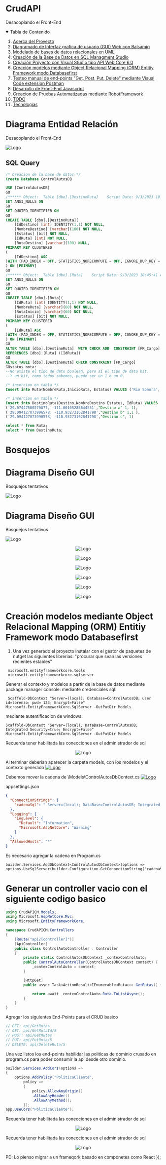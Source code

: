 # CrudAPI
Desacoplando el Front-End 

<!-- TABLE OF CONTENTS -->
<details open="open">
  <summary>Tabla de Contenido</summary>
  <ol>
    <li>
      <a href="#Acerca del Proyecto">Acerca del Proyecto</a>
    </li>
    <li>
      <a href="#El archivo principal>El archivo principal</a>
      <ul>
        <li><a href="#Prerrequisitos">Diagramado de Interfaz grafica de usuario (GUI) Web con Balsamiq</a></li>
        <li><a href="#Prerrequisitos">Modelado de bases de datos relacionales en UML</a></li>
        <li><a href="#Prerrequisitos">Creación de la Base de Datos en SQL Managment Studio</a></li>
        <li><a href="#Prerrequisitos">Creación Proyecto con Visual Studio tipo API Web Core 6.0</a></li>
        <li><a href="#Prerrequisitos">Creación modelos mediante Object Relacional Mapping (ORM) Entitiy Framework modo Databasefirst</a></li>
        <li><a href="#Prerrequisitos">Testeo manual de end-points "Get, Post, Put, Delete" mediante Visual Code extension Postman </a></li>
	<li><a href="#Prerrequisitos">Desarrollo de Front-End Javascript</a></li>
	<li><a href="#Prerrequisitos">Creacion de Pruebas Automatizadas mediante RobotFramework</a></li>	
        <li><a href="#TODO">TODO</a></li>
        <li><a href="#Tecnologias">Tecnologías</a></li>
      </ul>
    </li>
  </ol>
</details>


# Diagrama Entidad Relación
Desacoplando el Front-End 

 <img src="Images/ER.PNG" alt="Logo">

## SQL Query
 
``` sql
/* Creacion de la base de datos */
Create Database ControlAutosDB

USE [ControlAutosDB]
GO
/****** Object:  Table [dbo].[DestinoRuta]    Script Date: 9/3/2023 10:45:41 AM ******/
SET ANSI_NULLS ON
GO
SET QUOTED_IDENTIFIER ON
GO
CREATE TABLE [dbo].[DestinoRuta](
	[IdDestino] [int] IDENTITY(1,1) NOT NULL,
	[NombreDestino] [varchar](100) NOT NULL,
	[Estatus] [bit] NOT NULL,
	[IdRuta] [int] NOT NULL,
	[RutaDestino] [varchar](100) NULL,
PRIMARY KEY CLUSTERED 
(
	[IdDestino] ASC
)WITH (PAD_INDEX = OFF, STATISTICS_NORECOMPUTE = OFF, IGNORE_DUP_KEY = OFF, ALLOW_ROW_LOCKS = ON, ALLOW_PAGE_LOCKS = ON, OPTIMIZE_FOR_SEQUENTIAL_KEY = OFF) ON [PRIMARY]
) ON [PRIMARY]
GO
/****** Object:  Table [dbo].[Ruta]    Script Date: 9/3/2023 10:45:41 AM ******/
SET ANSI_NULLS ON
GO
SET QUOTED_IDENTIFIER ON
GO
CREATE TABLE [dbo].[Ruta](
	[IdRuta] [int] IDENTITY(1,1) NOT NULL,
	[NombreRuta] [varchar](60) NOT NULL,
	[RutaInicio] [varchar](60) NOT NULL,
	[Estatus] [bit] NOT NULL,
PRIMARY KEY CLUSTERED 
(
	[IdRuta] ASC
)WITH (PAD_INDEX = OFF, STATISTICS_NORECOMPUTE = OFF, IGNORE_DUP_KEY = OFF, ALLOW_ROW_LOCKS = ON, ALLOW_PAGE_LOCKS = ON, OPTIMIZE_FOR_SEQUENTIAL_KEY = OFF) ON [PRIMARY]
) ON [PRIMARY]
GO
ALTER TABLE [dbo].[DestinoRuta]  WITH CHECK ADD  CONSTRAINT [FK_Cargo] FOREIGN KEY([IdRuta])
REFERENCES [dbo].[Ruta] ([IdRuta])
GO
ALTER TABLE [dbo].[DestinoRuta] CHECK CONSTRAINT [FK_Cargo]
GOstatus nota:
--No existe el tipo de dato boolean, pero sí el tipo de dato bit. 
--Y un bit, como todos sabemos, puede ser un 1 o un 0.

/* insercion en tabla */
Insert into Ruta(NombreRuta,InicioRuta, Estatus) VALUES ('Rio Sonora','29.07447500276877, -110.94526290893555',1)

/* insercion en tabla */
Insert into DestinoRuta(Destino,NombreDestino Estatus, IdRuta) VALUES 
('29.07447500276877, -111.00105285644531',"Destino a" 1, 1),
('29.094127073996578, -110.93273162841798',"Destino b" 1,1 ),
('29.094127073996578, -110.93273162841798',"Destino c", 1)

select * from Ruta;
select * from DestinoRuta;
```
# Bosquejos

# Diagrama Diseño GUI
Bosquejos tentativos

 <img src="Images/GestinDesignMain.PNG" alt="Logo">


# Diagrama Diseño GUI
Bosquejos tentativos

 <img src="Images/GestinDesign.PNG" alt="Logo">






<!-- PROJECT LOGO -->
<br />



<p align="center">
  <a>
    <img src="Images/CrudAPI_MC.PNG" alt="Logo">
  </a>  
</p>

<p align="center">
  <a>
    <img src="Images/ProyectoTipoAPI.PNG" alt="Logo">
  </a>
</p>

<p align="center">
  <a>
    <img src="Images/diable_https.PNG" alt="Logo">
  </a>
</p>

<p align="center">
  <a>
    <img src="Images/PrimerVista.PNG" alt="Logo">
  </a>
</p>

<p align="center">
  <a>
    <img src="Images/EliminandoInfoDefault.PNG" alt="Logo">
  </a>
</p>

<p align="center">
  <a>
    <img src="Images/PostManExtension.PNG" alt="Logo">
  </a>
</p>

# Creación modelos mediante Object Relacional Mapping (ORM) Entitiy Framework modo Databasefirst

1) Una vez generado el proyecto instalar con el gestor de paquetes de nutget las siguientes librerias:
"procurar que sean las versiones recientes estables"
~~~
 microsoft.entityframeworkcore.tools
 microsoft.entityframeworkcore.sqlserver  
~~~

Generar el contexto y modelos a partir de la base de datos mediante package manager console:
mediante credenciales sql:
~~~
 Scaffold-DbContext "Server=(local); Database=ControlAutosDB; user id=lorenzo; pwd= 123; Encrypt=False" Microsoft.EntityFrameworkCore.SqlServer -OutPutDir Models 
~~~

mediante autentificacion de windows:
~~~
Scaffold-DbContext "Server=(local); DataBase=ControlAutosDB; Integrated Security=true; Encrypt=False" Microsoft.EntityFrameworkCore.SqlServer -OutPutDir Models
~~~

Recuerda tener habilitada las conecciones en el administrador de sql
<p align="center">
  <a>
    <img src="Images/Haabilitar_Autentificacion_SQL.PNG" alt="Logo">
  </a>  
</p>

Al terminar deberian aparecer la carpeta models, con los modelos y el contexto generado
 [<img src="Images/ModelsEF.PNG" alt="Logo">](url)

Debemos mover la cadena de \Models\ControlAutosDbContext.cs
[<img src="Images/CadenaContext.PNG" alt="Logo">](url)


appsettings.json
``` json
{
  "ConnectionStrings": {
    "cadenaSql": " Server=(local); DataBase=ControlAutosDB; Integrated Security=true; Encrypt=False"
  },
  "Logging": {
    "LogLevel": {
      "Default": "Information",
      "Microsoft.AspNetCore": "Warning"
    }
  },
  "AllowedHosts": "*"
}

```

Es necesario agregar la cadena en Program.cs
~~~
builder.Services.AddDbContext<ControlAutosDbContext>(options => options.UseSqlServer(builder.Configuration.GetConnectionString("cadenaSql")));
~~~



# Generar un controller vacio con el siguiente codigo basico
``` C#
using CrudAPICM.Models;
using Microsoft.AspNetCore.Mvc;
using Microsoft.EntityFrameworkCore;

namespace CrudAPICM.Controllers
{
    [Route("api/[controller]")]
    [ApiController]
    public class ControlAutoController : Controller
    {
        private static ControlAutosDbContext _contexControlAuto;
        public ControlAutoController(ControlAutosDbContext context) { 
            _contexControlAuto = context;
        }        

        [HttpGet]
        public async Task<ActionResult<IEnumerable<Ruta>>> GetRutas() {

            return await _contexControlAuto.Ruta.ToListAsync();
        }
    }
}
```
Agregar los siguientes End-Points para el CRUD basico
``` C#
// GET: api/GetRutas
// GET: api/GetRutaId/5        
// POST: api/GetRutas
// PUT: api/PutRuta/5
// DELETE: api/DeleteRuta/5      
```

Una vez listos los end-points habilidar las politicas de dominio crusado en program.cs para poder consumir la api desde otro dominio.

``` C#
builder.Services.AddCors(options =>
{
    options.AddPolicy("PoliticaCliente",
        policy =>
        {
            policy.AllowAnyOrigin()
            .AllowAnyHeader()
            .AllowAnyMethod();
        });
app.UseCors("PoliticaCliente");
```

Recuerda tener habilitada las conecciones en el administrador de sql
<p align="center">
  <a>
    <img src="Images/tomala.PNG" alt="Logo">
  </a>  
</p>
Recuerda tener habilitada las conecciones en el administrador de sql
<p align="center">
  <a>
    <img src="Images/tomala2.PNG" alt="Logo">
  </a>  
</p>


PD: Lo pienso migrar a un frameqork basado en componetes como React
});



